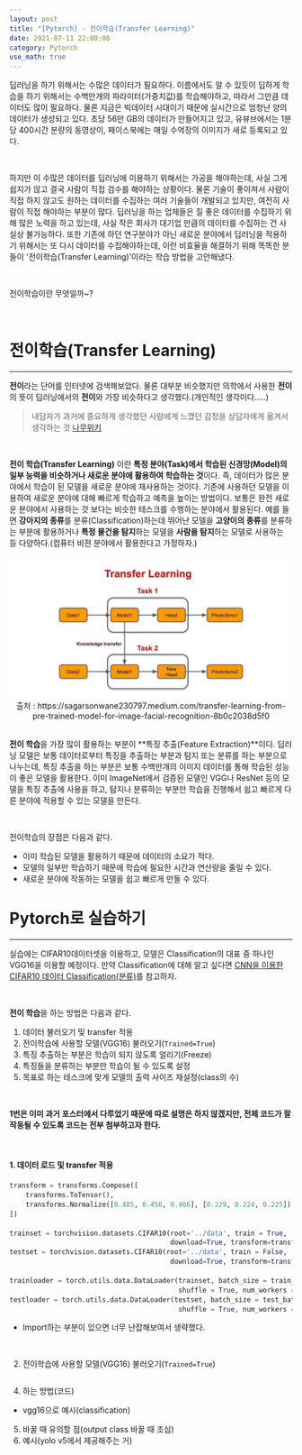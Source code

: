 ```yaml
---
layout: post
title: "[Pytorch] - 전이학습(Transfer Learning)"
date: 2021-07-11 22:00:00
category: Pytorch
use_math: true
---
```


딥러닝을 하기 위해서는 수많은 데이터가 필요하다. 이름에서도 알 수 있듯이 딥하게 학습을 하기 위해서는 수백만개의 파라미터(가중치값)를 학습해야하고, 따라서 그만큼 데이터도 많이 필요하다. 물론 지금은 빅데이터 시대이기 때문에 실시간으로 엄청난 양의 데이터가 생성되고 있다. 초당 56만 GB의 데이터가 만들어지고 있고, 유뷰브에서는 1분당 400시간 분량의 동영상이, 페이스북에는 매일 수억장의 이미지가 새로 등록되고 있다.

<br>

하지만 이 수많은 데이터를 딥러닝에 이용하기 위해서는 가공을 해야하는데, 사실 그게 쉽지가 않고 결국 사람이 직접 검수를 해야하는 상황이다. 물론 기술이 좋아져서 사람이 직접 하지 않고도 원하는 데이터를 수집하는 여러 기술들이 개발되고 있지만, 여전히 사람이 직접 해야하는 부분이 많다. 딥러닝을 하는 업체들은 질 좋은 데이터를 수집하기 위해 많은 노력을 하고 있는데, 사실 작은 회사가 대기업 만큼의 데이터를 수집하는 건 사실상 불가능하다. 또한 기존에 하던 연구분야가 아닌 새로운 분야에서 딥러닝을 적용하기 위해서는 또 다시 데이터를 수집해야하는데, 이런 비효율을 해결하기 위해 똑똑한 분들이 '전이학습(Transfer Learning)'이라는 학습 방법을 고안해냈다.

<br>

전이학습이란 무엇일까~?

<br>

# 전이학습(Transfer Learning)
<hr>

**전이**라는 단어를 인터넷에 검색해보았다. 물론 대부분 비슷했지만 의학에서 사용한 **전이**의 뜻이 딥러닝에서의 **전이**와 가장 비슷하다고 생각했다.(개인적인 생각이다.....)
> 내담자가 과거에 중요하게 생각했던 사람에게 느꼈던 감정을 상담자에게 옮겨서 생각하는 것 [나무위키](https://namu.wiki/w/%EC%A0%84%EC%9D%B4)

<br>

**전이 학습(Transfer Learning)** 이란 **특정 분야(Task)에서 학습된 신경망(Model)의 일부 능력을 비슷하거나 새로운 분야에 활용하여 학습하는 것**이다. 즉, 데이터가 많은 분야에서 학습이 된 모델을 새로운 분야에 재사용하는 것이다. 기존에 사용하던 모델을 이용하여 새로운 분야에 대해 빠르게 학습하고 예측을 높이는 방법이다. 보통은 완전 새로운 분야에서 사용하는 것 보다는 비슷한 테스크를 수행하는 분야에서 활용된다. 예를 들면 **강아지의 종류**를 분류(Classification)하는데 뛰어난 모델을 **고양이의 종류**를 분류하는 부분에 활용하거나 **특정 물건을 탐지**하는 모델을 **사람을 탐지**하는 모델로 사용하는 등 다양하다.(컴퓨터 비젼 분야에서 활용한다고 가정하자.)


<center>
<img  src="/public/img/pytorch/transfer-learning.jpeg" width="800" style='margin: 0px auto;'/>
<figcaption> 출처 : https://sagarsonwane230797.medium.com/transfer-learning-from-pre-trained-model-for-image-facial-recognition-8b0c2038d5f0</figcaption>
</center>


<br>

**전이 학습**을 가장 많이 활용하는 부분이 **특징 추출(Feature Extraction)**이다. 딥러닝 모델은 보통 데이터로부터 특징을 추출하는 부분과 탐지 또는 분류를 하는 부분으로 나누는데, 특징 추출을 하는 부분은 보통 수백만개의 이미지 데이터를 통해 학습된 성능이 좋은 모델을 활용한다. 이미 ImageNet에서 검증된 모델인 VGG나 ResNet 등의 모델을 특징 추출에 사용을 하고, 탐지나 분류하는 부분만 학습을 진행해서 쉽고 빠르게 다른 분야에 적용할 수 있는 모델을 만든다.

<br>

전이학습의 장점은 다음과 같다.

- 이미 학습된 모델을 활용하기 때문에 데이터의 소요가 적다.
- 모델의 일부만 학습하기 때문에 학습에 필요한 시간과 연산량을 줄일 수 있다.
- 새로운 분야에 작동하는 모델을 쉽고 빠르게 만들 수 있다.



# Pytorch로 실습하기
<hr>

실습에는 CIFAR10데이터셋을 이용하고, 모델은 Classification의 대표 중 하나인 VGG16을 이용할 예정이다. 만약 Classification에 대해 알고 싶다면 [CNN을 이용한 CIFAR10 데이터 Classification(분류)](https://gjustin40.github.io/pytorch/2020/12/18/Pytorch-ClassificationProject.html)를 참고하자.

<br>

**전이 학습**을 하는 방법은 다음과 같다.
1. 데이터 불러오기 및 transfer 적용
2. 전이학습에 사용할 모델(VGG16) 불러오기(```Trained=True```)
3. 특징 추출하는 부분은 학습이 되지 않도록 얼리기(Freeze)
4. 특징들을 분류하는 부분만 학습이 될 수 있도록 설정
5. 목표로 하는 테스크에 맞게 모델의 출력 사이즈 재설정(class의 수)

<br>

**1번은 이미 과거 포스터에서 다루었기 때문에 따로 설명은 하지 않겠지만, 전체 코드가 잘 작동될 수 있도록 코드는 전부 첨부하고자 한다.**

<br>

#### 1. 데이터 로드 및 transfer 적용

```python
transform = transforms.Compose([
    transforms.ToTensor(),
    transforms.Normalize([0.485, 0.456, 0.406], [0.229, 0.224, 0.225])
])

trainset = torchvision.datasets.CIFAR10(root='../data', train = True,
                                        download=True, transform=transform)
testset = torchvision.datasets.CIFAR10(root='../data', train = False,
                                        download=True, transform=transform)

trainloader = torch.utils.data.DataLoader(trainset, batch_size = train_batch,
                                          shuffle = True, num_workers = 1)
testloader = torch.utils.data.DataLoader(testset, batch_size = test_batch,
                                          shuffle = True, num_workers = 1)
```
- Import하는 부분이 있으면 너무 난잡해보여서 생략했다.

<br>

2. 전이학습에 사용할 모델(VGG16) 불러오기(```Trained=True```)

```python

```

4. 하는 방법(코드)
- vgg16으로 예시(classification)
5. 바꿀 때 유의할 점(output class 바꿀 때 조심)
6. 예시(yolo v5에서 제공해주는 거)